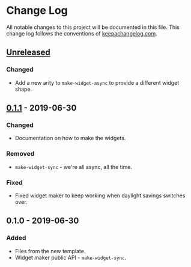 # Change Log
All notable changes to this project will be documented in this file. This change log follows the conventions of [keepachangelog.com](http://keepachangelog.com/).

## [Unreleased]
### Changed
- Add a new arity to `make-widget-async` to provide a different widget shape.

## [0.1.1] - 2019-06-30
### Changed
- Documentation on how to make the widgets.

### Removed
- `make-widget-sync` - we're all async, all the time.

### Fixed
- Fixed widget maker to keep working when daylight savings switches over.

## 0.1.0 - 2019-06-30
### Added
- Files from the new template.
- Widget maker public API - `make-widget-sync`.

[Unreleased]: https://github.com/your-name/allnix.learn/compare/0.1.1...HEAD
[0.1.1]: https://github.com/your-name/allnix.learn/compare/0.1.0...0.1.1
